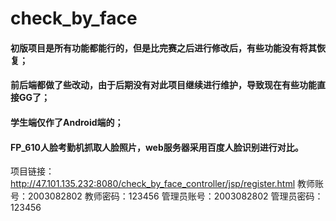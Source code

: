 # check_by_face
#### 初版项目是所有功能都能行的，但是比完赛之后进行修改后，有些功能没有将其恢复；
#### 前后端都做了些改动，由于后期没有对此项目继续进行维护，导致现在有些功能直接GG了；
#### 学生端仅作了Android端的；
#### FP_610人脸考勤机抓取人脸照片，web服务器采用百度人脸识别进行对比。
项目链接：http://47.101.135.232:8080/check_by_face_controller/jsp/register.html
教师账号：2003082802
教师密码：123456
管理员账号：2003082802
管理员密码：123456
